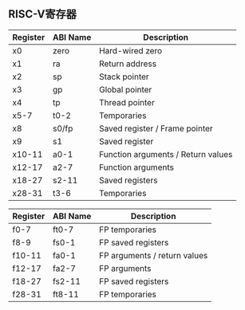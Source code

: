 ## RISC-V寄存器

| Register | ABI Name | Description                        |
| -------- | -------- | ---------------------------------- |
| x0       | zero     | Hard-wired zero                    |
| x1       | ra       | Return address                     |
| x2       | sp       | Stack pointer                      |
| x3       | gp       | Global pointer                     |
| x4       | tp       | Thread pointer                     |
| x5-7     | t0-2     | Temporaries                        |
| x8       | s0/fp    | Saved register / Frame pointer     |
| x9       | s1       | Saved register                     |
| x10-11   | a0-1     | Function arguments / Return values |
| x12-17   | a2-7     | Function arguments                 |
| x18-27   | s2-11    | Saved registers                    |
| x28-31   | t3-6     | Temporaries                        |

| Register | ABI Name | Description                  |
| -------- | -------- | ---------------------------- |
| f0-7     | ft0-7    | FP temporaries               |
| f8-9     | fs0-1    | FP saved registers           |
| f10-11   | fa0-1    | FP arguments / return values |
| f12-17   | fa2-7    | FP arguments                 |
| f18-27   | fs2-11   | FP saved registers           |
| f28-31   | ft8-11   | FP temporaries               |
